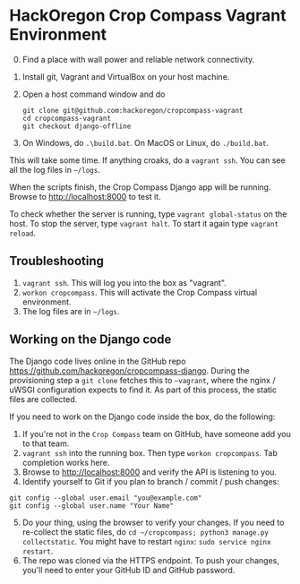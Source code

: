 # HackOregon Crop Compass Vagrant Environment

0. Find a place with wall power and reliable network connectivity.
1. Install git, Vagrant and VirtualBox on your host machine.
2. Open a host command window and do

    ```
    git clone git@github.com:hackoregon/cropcompass-vagrant
    cd cropcompass-vagrant
    git checkout django-offline
    ```
3. On Windows, do `.\build.bat`. On MacOS or Linux, do `./build.bat`.

This will take some time. If anything croaks, do a `vagrant ssh`. You can see all the log files in `~/logs`.

When the scripts finish, the Crop Compass Django app will be running. Browse to <http://localhost:8000> to test it.

To check whether the server is running, type `vagrant global-status` on the host. To stop the server, type `vagrant halt`. To start it again type `vagrant reload`.

## Troubleshooting
1. `vagrant ssh`. This will log you into the box as "vagrant".
2. `workon cropcompass`. This will activate the Crop Compass virtual environment.
3. The log files are in `~/logs`.

## Working on the Django code
The Django code lives online in the GitHub repo <https://github.com/hackoregon/cropcompass-django>. During the provisioning step a `git clone` fetches this to `~vagrant`, where the nginx / uWSGI configuration expects to find it. As part of this process, the static files are collected.

If you need to work on the Django code inside the box, do the following:
1. If you're not in the `Crop Compass` team on GitHub, have someone add you to that team.
2. `vagrant ssh` into the running box. Then type `workon cropcompass`. Tab completion works here.
3. Browse to <http://localhost:8000> and verify the API is listening to you.
4. Identify yourself to Git if you plan to branch / commit / push changes:
```
git config --global user.email "you@example.com"
git config --global user.name "Your Name"
```
5. Do your thing, using the browser to verify your changes. If you need to re-collect the static files, do `cd ~/cropcompass; python3 manage.py collectstatic`. You might have to restart `nginx`: `sudo service nginx restart`.
6. The repo was cloned via the HTTPS endpoint. To push your changes, you'll need to enter your GitHub ID and GitHub password.

